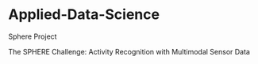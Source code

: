 # Applied-Data-Science
Sphere Project


The SPHERE Challenge: Activity Recognition with Multimodal Sensor Data
